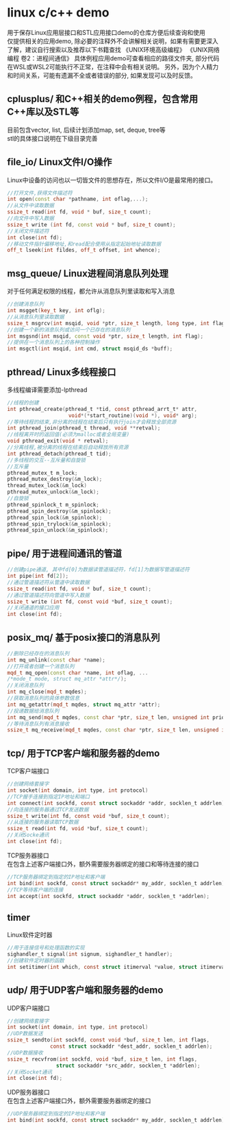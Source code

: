 # linux c/c++ demo
用于保存Linux应用层接口和STL应用接口demo的仓库方便后续查询和使用  
仅提供相关的应用demo, 除必要的注释外不会讲解相关说明，如果有需要更深入了解，建议自行搜索以及推荐以下书籍查找
《UNIX环境高级编程》
《UNIX网络编程 卷2：进程间通信》
具体例程应用demo可查看相应的路径文件夹, 部分代码在WSL或WSL2可能执行不正常，在注释中会有相关说明。
另外，因为个人精力和时间关系，可能有遗漏不全或者错误的部分, 如果发现可以及时反馈。

## cplusplus/ 和C++相关的demo例程，包含常用C++库以及STL等  
目前包含vector, list, 后续计划添加map, set, deque, tree等  
stl的具体接口说明在下级目录完善  

## file_io/ Linux文件I/O操作  
Linux中设备的访问也以一切皆文件的思想存在，所以文件I/O是最常用的接口。 
```cpp
//打开文件,获得文件描述符
int open(const char *pathname, int oflag,...);  
//从文件中读取数据  
ssize_t read(int fd, void * buf, size_t count);  
//向文件中写入数据  
ssize_t write (int fd, const void * buf, size_t count);  
//关闭文件描述符  
int close(int fd);  
//移动文件指针偏移地址,和read配合使用从指定起始地址读取数据  
off_t lseek(int fildes, off_t offset, int whence);
```  

## msg_queue/ Linux进程间消息队列处理
对于任何满足权限的线程，都允许从消息队列里读取和写入消息
```cpp
//创建消息队列
int msgget(key_t key, int oflg);
//从消息队列里读取数据
ssize_t msgrcv(int msqid, void *ptr, size_t length, long type, int flag);
//创建一个新的消息队列或访问一个已存在的消息队列
int msgsnd(int msqid, const void *ptr, size_t length, int flag);
//提供在一个消息队列上的各种控制操作
int msgctl(int msqid, int cmd, struct msqid_ds *buff);
```

## pthread/ Linux多线程接口  
多线程编译需要添加-lpthread
```c
//线程的创建  
int pthread_create(pthread_t *tid, const pthread_arrt_t* attr,  
                    void*(*start_routine)(void *), void* arg);  
//等待线程的结束,非分离的线程在结束后只有执行join才会释放全部资源  
int pthread_join(pthread_t thread, void **retval);
//线程离开时的返回值(必须为malloc或者全局变量)  
void pthread_exit(void * retval);
//分离线程,被分离的线程在结束后自动释放所有资源  
int pthread_detach(pthread_t tid);
//多线程的交互--互斥量和自旋锁  
//互斥量 
pthread_mutex_t m_lock;  
pthread_mutex_destroy(&m_lock);  
thread_mutex_lock(&m_lock)  
pthread_mutex_unlock(&m_lock);  
//自旋锁  
pthread_spinlock_t m_spinlock;  
pthread_spin_destroy(&m_spinlock);  
pthread_spin_lock(&m_spinlock);  
pthread_spin_trylock(&m_spinlock);  
pthread_spin_unlock(&m_spinlock);  
```  

## pipe/ 用于进程间通讯的管道
```c
//创建pipe通道, 其中fd[0]为数据读管道描述符，fd[1]为数据写管道描述符
int pipe(int fd[2]);
//通过管道描述符从管道中读取数据  
ssize_t read(int fd, void * buf, size_t count);  
//通过管道描述符向管道中写入数据
ssize_t write (int fd, const void *buf, size_t count);  
//关闭通道的接口应用
int close(int fd);
```  

## posix_mq/ 基于posix接口的消息队列
```cpp
//删除已经存在的消息队列
int mq_unlink(const char *name);    
//打开或者创建一个消息队列
mqd_t mq_open(const char *name, int oflag, ... 
/*mode_t mode, struct mq_attr *attr*/);
//关闭消息队列  
int mq_close(mqd_t mqdes);
//获取消息队列的具体参数信息
int mq_getattr(mqd_t mqdes, struct mq_attr *attr);
//投递数据给消息队列
int mq_send(mqd_t mqdes, const char *ptr, size_t len, unsigned int prio);
//等待消息队列有消息接收
ssize_t mq_receive(mqd_t mqdes, const char *ptr, size_t len, unsigned int *prio);   
```

## tcp/ 用于TCP客户端和服务器的demo  
TCP客户端接口
```c
//创建网络套接字    
int socket(int domain, int type, int protocol)    
//TCP握手连接到指定IP地址和端口  
int connect(int sockfd, const struct sockaddr *addr, socklen_t addrlen);   
//向连接的服务器通过TCP发送数据  
ssize_t write(int fd, const void *buf, size_t count);  
//从连接的服务器读取TCP数据  
ssize_t read(int fd, void *buf, size_t count);  
//关闭Socke通讯
int close(int fd);
```
TCP服务器接口  
在包含上述客户端接口外，额外需要服务器绑定的接口和等待连接的接口  
```c
//TCP服务器绑定到指定的IP地址和客户端  
int bind(int sockfd, const struct sockaddr* my_addr, socklen_t addrlen);  
//TCP等待客户端的连接  
int accept(int sockfd, struct sockaddr *addr, socklen_t *addrlen);  
```

## timer
Linux软件定时器
```c
//用于连接信号和处理函数的实现
sighandler_t signal(int signum, sighandler_t handler);
//创建软件定时器的函数
int setitimer(int which, const struct itimerval *value, struct itimerval *ovalue));
```

## udp/ 用于UDP客户端和服务器的demo  
UDP客户端接口
```c
//创建网络套接字  
int socket(int domain, int type, int protocol)  
//UDP数据发送  
ssize_t sendto(int sockfd, const void *buf, size_t len, int flags,  
              const struct sockaddr *dest_addr, socklen_t addrlen);   
//UDP数据接收  
ssize_t recvfrom(int sockfd, void *buf, size_t len, int flags,  
                struct sockaddr *src_addr, socklen_t *addrlen);  
//关闭Socket通讯  
int close(int fd); 
```
UDP服务器接口  
在包含上述客户端接口外，额外需要服务器绑定的接口  
```c
//UDP服务器绑定到指定的IP地址和客户端  
int bind(int sockfd, const struct sockaddr* my_addr, socklen_t addrlen);  
```

